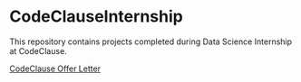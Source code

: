 # CodeClauseInternship


This repository contains projects completed during Data Science Internship at CodeClause. 

[CodeClause Offer Letter](https://github.com/aakshay001/CodeClauseInternship/files/12399540/CodeclauseOffer.Letter.pdf)
